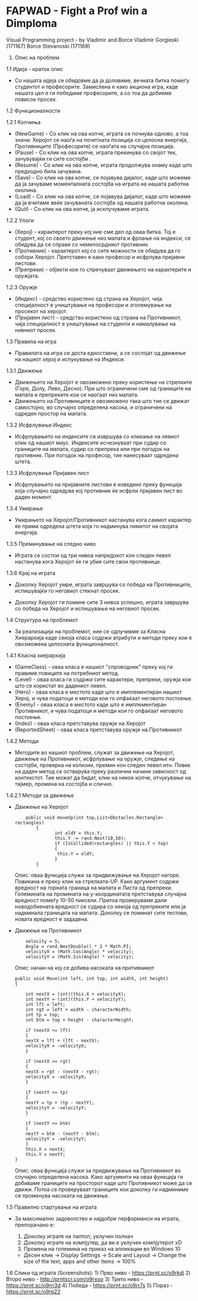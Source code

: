 # FAPWAD - Fight a Prof win a Dimploma 
Visual Programming project - by Vladimir and Borce
Vladimir Gorgieski  (171167)
Borce Stevanoski    (171169)

1. Опис на проблем

1.1 Идеја - краток опис

- Со нашата идеја се обидовме да ја доловиме, вечната битка помеѓу студентот и професорите.
  Замислена е како акциона игра, каде нашата цел е ги победиме професорите, а со тоа да добиеме
  повисок просек.
 

1.2 Функционалности

1.2.1 Копчиња

- (NewGame) - Со клик на ова копче, играта се почнува одново, а тоа значи: Херојот се наоѓа на
  почетната позиција со целосна енергија, Противниците (Професорите) се наоѓата на случајна 
  позиција. 
- (Pause) - Со клик на ова копче, играта прекинува со својот тек, зачувувајќи ги сите состојби .
- (Resume) - Со клик на ова копче, играта продолжува онаму каде што предходно била зачувана.
- (Save) - Со клик на ова копче, се појавува дијалог, каде што можеме да ја зачуваме моменталната
  состојба на играта на нашата работна околина.
- (Load) - Со клик на ова копче, се појавува дијалог, каде што можеме да ја вчитаме веќе зачуваната
  состојба од нашата работна околина.
- (Quit) - Со клик на ова копче, ја исклучуваме играта.

1.2.2 Улоги

- (Херој) - карактерот преку кој ние сме дел од оваа битка. Тој е студент, кој со своето
  движење низ мапата и фрлање на индекси, се обидува да се справи со немилосрдниот противник.
- (Противник) - карактерот кој со сите можности се обидува да го собори Херојот. 
  Претставен е како професор и исфрлува пријавни листови.
- (Препреки) - објекти кои го спречуваат движењето на карактерите и оружјата.

1.2.3 Оружје

- (Индекс) - средство користено од страна на Херојот, чија специјалност е уништување на професори
  и зголемување на просекот на херојот.
- (Пријавен лист) - средство користено од страна на Противникот, чија специјалност е уништување
  на студенти и намалување на нивниот просек.

 
1.3 Правила на игра

- Правилата на игра се доста едноставни, а се состојат од движење на нашиот херој и испукување на
  Индекси.

1.3.1 Движење

- Движењето на Херојот е овозможено преку користење на стрелките (Горе, Долу, Лево, Десно). При што
  ограничени сме од границите на мапата и препреките кои се наоѓаат низ мапата.
- Движењето на Противниците е овозможено така што тие се движат самостојно, во случајно определена
  насока, и ограничени на одреден простор на мапата. 


1.3.2 Исфрлување Индекс

- Исфрлувањето на индексите се извршува со кликање на левиот клик од нашиот маус. Индексите 
  исчезнуваат при судир со границите на мапата, судир со препрека или при погодок на противник.
  При погодок на професор, тие нанесуваат одредена штета.

1.3.3 Исфрлување Пријавен лист

- Исфрлувањето на пријавните листови е изведено преку функција која случајно одредува кој противник ќе 
  исфрли пријавен лист во даден момент.

1.3.4 Умирање

- Умирањето на Херојот/Противникот настанува кога самиот карактер ќе прими одредена штета која го надминува
  лимитот на својата енергија.

1.3.5 Преминување на следно ниво

- Играта се состои од три нивоа напредокот кон следен левел настанува кога Херојот ќе ги убие сите
  свои противници.

1.3.6 Крај на играта

- Доколку Херојот умре, играта завршува со победа на Противниците, испишувајќи го неговиот стекнат просек.

- Доколку Херојот ги помине сите 3 нивоа успешно, играта завршува со победа на Херојот и испишување
  на неговиот просек.

1.4 Структура на проблемот

- За реализација на проблемот, ние се одлучивме за Класна Хиерархија каде секоја класа содржи атрибути
  и методи преку кои е овозможена целосната функционалност.

1.4.1 Класна хиерархија

  - (GameClass) - оваа класа е нашиот "спроводник" преку кој ги правиме повиците на потребниот метод.
  - (Level) - оваа класа ги содржи сите карактери, препреки, оружја кои што се користат во дадениот левел.
  - (Hero) - оваа класа е местото каде што е имплементиран нашиот Херој, и чува податоци и методи кои го
    опфаќаат неговото постоење.
  - (Enemy) - оваа класа е местото каде што е имплементиран Противникот, и чува податоци и методи кои го
    опфаќаат неговото постоење.
  - (Index) - оваа класа претставува оружје на Херојот
  - (ReportedSheet) - оваа класа претставува оружје на Противникот

1.4.2 Методи

  - Методите во нашиот проблем, служат за движење на Херојот, движење на Противникот, исфрлување на оружје,
    следење на состојби, проверка на колизии, премин кон следен левел итн. Повик на даден метод се остварува
    преку различни начини зависност од контекстот. Тие можат да бидат, клик на некое копче, отчукување на тајмер,
    промена на состојба и слично.

1.4.2.1 Методи за движење 

  - Движење на Херојот

    		public void moveUp(int top,List<Obstacles.Rectangle> rectangles)
        		{
            		   int oldY = this.Y;
            		   this.Y -= rand.Next(10,50);
            		   if (IsCollided(rectangles) || this.Y < top)
            		   {
                		this.Y = oldY;
            		   }
         		}
     
    Опис: оваа функција служи за придвижување на Херојот нагоре. Повикана е преку клик на стрелката-UP.
	  Како аргумент содржи вредност на горната граница на мапата и Листа од препреки.
	  Големината на промената на y-координатата претставува случајна вредност помеѓу 10-50 пиксели.
	  Притоа проверуваме дали новодобиената вредност се судира со некоја од препреките или ја надминала
	  границата на мапата. Доколку се поминат сите тестови, новата вредност е зададена.

  - Движење на Противникот

            velocity = 5;
            Angle = rand.NextDouble() * 2 * Math.PI;
            velocityX = (Math.Cos(Angle) * velocity);
            velocityY = (Math.Sin(Angle) * velocity);

	Опис: начин на кој се добива насоката на притивникот


	    public void Move(int left, int top, int width, int height)
		{
		
		    int nextX = (int)(this.X + velocityX);
		    int nextY = (int)(this.Y + velocityY);
		    int lft = left;
		    int rgt = left + width - characterWidth;
		    int tp = top;
		    int btm = top + height - characterHeight;

		    if (nextX <= lft)
		    {
			nextX = lft + (lft - nextX);
			velocityX = -velocityX;
		    }

		    if (nextX >= rgt)
		    {
			nextX = rgt - (nextX - rgt);
			velocityX = -velocityX;
		    }

		    if (nextY <= tp)
		    {
			nextY = tp + (tp - nextY);
			velocityY = -velocityY;
		    }

		    if (nextY >= btm)
		    {
			nextY = btm - (nextY - btm);
			velocityY = -velocityY;
		    }
		    this.X = nextX;
		    this.Y = nextY;
		}
    
    Опис: оваа функција служи за придвижување на Противникот во случајно определена насока. Како аргументи на оваа
          функција ги добиваме границите на просторот каде што Противникот може да се движи. Потоа се проверуваат
	  границите кои доколку ги надминиме се променува насоката на движење. 

	
1.5 Правилно стартување на играта
   
  - За максимално задоволство и најдобри перформанси на играта, препорачано е:

    1) Доколку играте на лаптоп, уклучен полнач
    2) Доколку играте на компјутер, да ви е уклучен компјутерот xD
    3) Промена на големина на приказ на апликации во Windows 10
      - Десен клик -> Display Settings -> Scale and Layout -> Change the size of the text, apps and other items -> 100%

1.6 Слики од играта (Screenshots):
    1) Прво ниво - https://prnt.sc/o9rkdj
    2) Второ ниво - http://prntscr.com/o9rxoo
    3) Трето ниво - https://prnt.sc/o9rn3d
    4) Победа - https://prnt.sc/o9rr7s
    5) Пораз - https://prnt.sc/o9rq22
